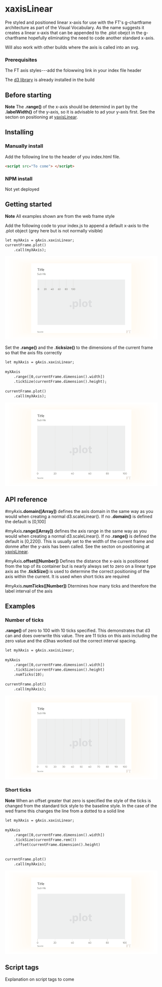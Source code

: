 # xaxisLinear

Pre styled and positioned linear x-axis for use with the FT's g-chartframe architecture as part of the Visual Vocabulary. As the name suggests it creates a linear x-axis that can be appended to the .plot obejct in the g-chartframe hopefully eliminating the need to code another standard x-axis.

Will also work with other builds where the axis is called into an svg.



### Prerequisites
The FT axis styles---add the folowwing link in your index file header

The [d3 library](https://d3js.org/) is already installed in the build

## Before starting

<b>Note</b> The <b>.range()</b> of the x-axis should be determind in part by the <b>.labelWidth()</b> of the y-axis, so it is advisable to ad your y-axis first. See the secton on positioning at [yaxisLinear](https://github.com/ft-interactive/g-yaxislinear).


## Installing
### Manually install

Add the following line to the header of you index.html file.

``` html
<script src="To come"> </script>

```

### NPM install
Not yet deployed

## Getting started
<b>Note</b> All examples shown are from the web frame style

Add the following code to your index.js to append a default x-axis to the .plot object (grey here but is not normally visible)

```
let myXAxis = gAxis.xaxisLinear;
currentFrame.plot()
	.call(myXAxis);
```

![alt tag](https://github.com/ft-interactive/g-xaxisLinear/blob/master/images/default.png)

Set the <b>.range()</b> and the <b>.ticksize()</b> to the dimensions of the current frame so that the axis fits correctly

```
let myXAxis = gAxis.xaxisLinear;

myXAxis
    .range([0,currentFrame.dimension().width])
    .tickSize(currentFrame.dimension().height);

currentFrame.plot()
	.call(myXAxis);
```
![alt tag](https://github.com/ft-interactive/g-xaxisLinear/blob/master/images/position.png)

## API reference

#myAxis<b>.domain([Array])</b> defines the axis domain in the same way as you would when creating a normal d3.scaleLinear(). If no <b>.domain()</b> is defined the default is [0,100]

#myAxis<b>.range([Array])</b> defines the axis  range in the same way as you would when creating a normal d3.scaleLinear(). If no <b>.range()</b> is defined the default is [0,220]). This is usually set to the width of the current frame and donme after the y-axis has been called. See the secton on positioning at [yaxisLinear](https://github.com/ft-interactive/g-yaxislinear).

#myAxis<b>.offset([Number])</b> Defines the distance the x-axis is positioned from the top of its container but is nearly always set to zero on a linear type axis as the <b>.tickSize() </b> is used to determine the correct positioning of the axis within the current. It is used when short ticks are required

#myAxis<b>.numTicks([Number])</b> Dtermines how many ticks and therefore the label interval of the axis

## Examples

### Number of ticks

<b> .range() </b> of zero to 100 with 10 ticks specified. This demonstrates that d3 can and does overwrite this value. Thre are 11 ticks on this axis including the zero value and the d3has worked out the correct interval spacing.

```
let myXAxis = gAxis.xaxisLinear;

myXAxis
    .range([0,currentFrame.dimension().width])
    .tickSize(currentFrame.dimension().height)
    .numTicks(10);

currentFrame.plot()
	.call(myXAxis);
```

![alt tag](https://github.com/ft-interactive/g-xaxisLinear/blob/master/images/numTicks.png)

### Short ticks

<b> Note </b> When an offset greater that zero is specified the style of the ticks is changed from the standard tick style to the baseline style. In the case of the wed frame this changes the line from a dotted to a solid line

```
let myXAxis = gAxis.xaxisLinear;

myXAxis
    .range([0,currentFrame.dimension().width])
    .tickSize(currentFrame.rem())
    .offset(currentFrame.dimension().height)


currentFrame.plot()
	.call(myXAxis);
```
![alt tag](https://github.com/ft-interactive/g-xaxisLinear/blob/master/images/short.png)

## Script tags

Explanation on script tags to come







